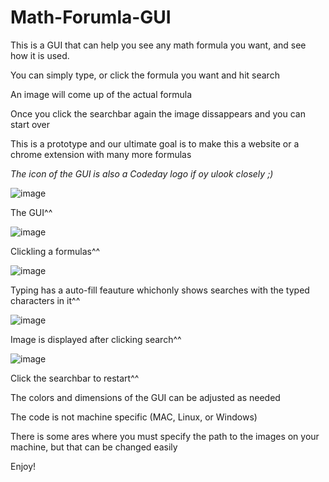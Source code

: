 # Math-Forumla-GUI
This is a GUI that can help you see any math formula you want, and see how it is used.

You can simply type, or click the formula you want and hit search

An image will come up of the actual formula

Once you click the searchbar again the image dissappears and you can start over

This is a prototype and our ultimate goal is to make this a website or a chrome extension with many more formulas

*The icon of the GUI is also a Codeday logo if oy ulook closely ;)*

![image](https://user-images.githubusercontent.com/81878922/121815077-4c413780-cc29-11eb-8a87-c129773c2937.png)

The GUI^^

![image](https://user-images.githubusercontent.com/81878922/121815096-60853480-cc29-11eb-8760-788abe12fe72.png)

Clickling a formulas^^

![image](https://user-images.githubusercontent.com/81878922/121815104-7266d780-cc29-11eb-917a-987e475c8994.png)

Typing has a auto-fill feauture whichonly shows searches with the typed characters in it^^

![image](https://user-images.githubusercontent.com/81878922/121815142-beb21780-cc29-11eb-8e44-dc36205e5359.png)

Image is displayed after clicking search^^

![image](https://user-images.githubusercontent.com/81878922/121815161-d7223200-cc29-11eb-9beb-d9b61e87bd61.png)

Click the searchbar to restart^^

The colors and dimensions of the GUI can be adjusted as needed

The code is not machine specific (MAC, Linux, or Windows)

There is some ares where you must specify the path to the images on your machine, but that can be changed easily

Enjoy!
